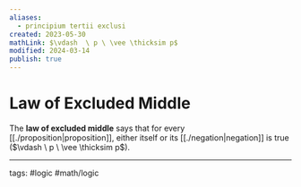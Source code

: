 ```yaml
---
aliases:
  - principium tertii exclusi
created: 2023-05-30
mathLink: $\vdash  \ p \ \vee \thicksim p$
modified: 2024-03-14
publish: true
---
```


# Law of Excluded Middle
The **law of excluded middle** says that for every [[./proposition|proposition]], either itself or its [[./negation|negation]] is true ($\vdash  \ p \ \vee \thicksim p$).

---
tags: #logic #math/logic